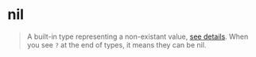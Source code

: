 # nil  
> A built-in type representing a non-existant value, [see details](https://www.lua.org/pil/2.1.html). When you see `?` at the end of types, it means they can be nil.  

<!-- toc -->
  

